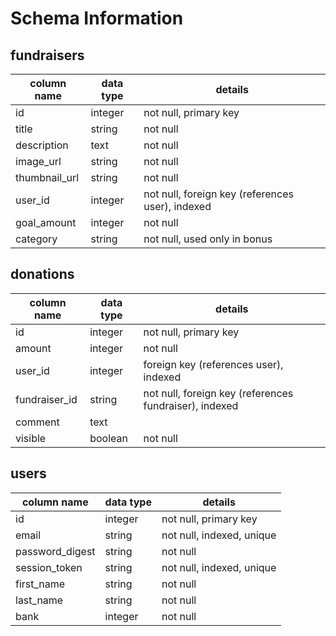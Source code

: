 # Schema Information

## fundraisers
column name   | data type | details
--------------|-----------|-----------------------
id            | integer   | not null, primary key
title         | string    | not null
description   | text      | not null
image_url     | string    | not null
thumbnail_url | string    | not null
user_id       | integer   | not null, foreign key (references user), indexed
goal_amount   | integer   | not null
category      | string    | not null, used only in bonus

## donations
column name   | data type | details
--------------|-----------|-----------------------
id            | integer   | not null, primary key
amount        | integer   | not null
user_id       | integer   | foreign key (references user), indexed
fundraiser_id | string    | not null, foreign key (references fundraiser), indexed
comment       | text      |
visible       | boolean   | not null

## users
column name          | data type | details
---------------------|-----------|-----------------------
id                   | integer   | not null, primary key
email                | string    | not null, indexed, unique
password_digest      | string    | not null
session_token        | string    | not null, indexed, unique
first_name           | string    | not null
last_name            | string    | not null
bank                 | integer   | not null
